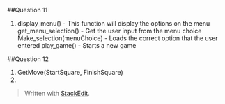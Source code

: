 ##Question 11
1. display_menu() - This function will display the options on the menu
    get_menu_selection() - Get the user input from the menu choice
    Make_selection(menuChoice) - Loads the correct option that the user entered
    play_game() - Starts a new game

##Question 12
1. GetMove(StartSquare, FinishSquare)
2. 


> Written with [StackEdit](https://stackedit.io/).